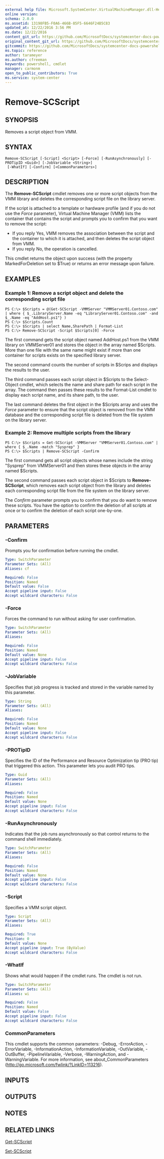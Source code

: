 ```yaml
---
external help file: Microsoft.SystemCenter.VirtualMachineManager.dll-Help.xml
online version: 
schema: 2.0.0
ms.assetid: 13198FB5-F0A6-466B-85F5-6646F24B5C83
updated_at: 12/22/2016 3:56 PM
ms.date: 12/22/2016
content_git_url: https://github.com/MicrosoftDocs/systemcenter-docs-powershell/blob/live/systemcenter-cmdlets/SystemCenter2016/VirtualMachineManager/vlatest/Remove-SCScript.md
original_content_git_url: https://github.com/MicrosoftDocs/systemcenter-docs-powershell/blob/live/systemcenter-cmdlets/SystemCenter2016/VirtualMachineManager/vlatest/Remove-SCScript.md
gitcommit: https://github.com/MicrosoftDocs/systemcenter-docs-powershell/blob/96e5647587661652225fbdd2c797cd4d59d542bc/systemcenter-cmdlets/SystemCenter2016/VirtualMachineManager/vlatest/Remove-SCScript.md
ms.topic: reference
author: tarameyer
ms.author: cfreeman
keywords: powershell, cmdlet
manager: carmonm
open_to_public_contributors: True
ms.service: system-center
---
```


# Remove-SCScript

## SYNOPSIS
Removes a script object from VMM.

## SYNTAX

```
Remove-SCScript [-Script] <Script> [-Force] [-RunAsynchronously] [-PROTipID <Guid>] [-JobVariable <String>]
 [-WhatIf] [-Confirm] [<CommonParameters>]
```

## DESCRIPTION
The **Remove-SCScript** cmdlet removes one or more script objects from the VMM library and deletes the corresponding script file on the library server.

If the script is attached to a template or hardware profile (and if you do not use the *Force* parameter), Virtual Machine Manager (VMM) lists the container that contains the script and prompts you to confirm that you want to remove the script:

- If you reply Yes, VMM removes the association between the script and the container to which it is attached, and then deletes the script object from VMM.
- If you reply No, the operation is cancelled.

This cmdlet returns the object upon success (with the property MarkedForDeletion set to $True) or returns an error message upon failure.

## EXAMPLES

### Example 1: Remove a script object and delete the corresponding script file
```
PS C:\> $Scripts = @(Get-SCScript -VMMServer "VMMServer01.Contoso.com" | where { $_.LibraryServer.Name -eq "LibraryServer01.Contoso.com" -and $_.Name -eq "AddHost.ps1"} )
PS C:\> $Scripts.Count
PS C:\> $Scripts | select Name,SharePath | Format-List
PS C:\> Remove-SCScript -Script $Scripts[0] -Force
```

The first command gets the script object named AddHost.ps1 from the VMM library on VMMServer01 and stores the object in the array named $Scripts.
More than one file with the same name might exist if more than one container for scripts exists on the specified library server.

The second command counts the number of scripts in $Scrips and displays the results to the user.

The third command passes each script object in $Scripts to the Select-Object cmdlet, which selects the name and share path for each script in the array.
The command then passes these results to the Format-List cmdlet to display each script name, and its share path, to the user.

The last command deletes the first object in the $Scripts array and uses the *Force* parameter to ensure that the script object is removed from the VMM database and the corresponding script file is deleted from the file system on the library server.

### Example 2: Remove multiple scripts from the library
```
PS C:\> $Scripts = Get-SCScript -VMMServer "VMMServer01.Contoso.com" | where { $_.Name -match "Sysprep" }
PS C:\> $Scripts | Remove-SCScript -Confirm
```

The first command gets all script objects whose names include the string "Sysprep" from VMMServer01 and then stores these objects in the array named $Scripts.

The second command passes each script object in $Scripts to **Remove-SCScript**, which removes each script object from the library and deletes each corresponding script file from the file system on the library server.

The *Confirm* parameter prompts you to confirm that you do want to remove these scripts.
You have the option to confirm the deletion of all scripts at once or to confirm the deletion of each script one-by-one.

## PARAMETERS

### -Confirm
Prompts you for confirmation before running the cmdlet.

```yaml
Type: SwitchParameter
Parameter Sets: (All)
Aliases: cf

Required: False
Position: Named
Default value: False
Accept pipeline input: False
Accept wildcard characters: False
```

### -Force
Forces the command to run without asking for user confirmation.

```yaml
Type: SwitchParameter
Parameter Sets: (All)
Aliases: 

Required: False
Position: Named
Default value: None
Accept pipeline input: False
Accept wildcard characters: False
```

### -JobVariable
Specifies that job progress is tracked and stored in the variable named by this parameter.

```yaml
Type: String
Parameter Sets: (All)
Aliases: 

Required: False
Position: Named
Default value: None
Accept pipeline input: False
Accept wildcard characters: False
```

### -PROTipID
Specifies the ID of the Performance and Resource Optimization tip (PRO tip) that triggered this action.
This parameter lets you audit PRO tips.

```yaml
Type: Guid
Parameter Sets: (All)
Aliases: 

Required: False
Position: Named
Default value: None
Accept pipeline input: False
Accept wildcard characters: False
```

### -RunAsynchronously
Indicates that the job runs asynchronously so that control returns to the command shell immediately.

```yaml
Type: SwitchParameter
Parameter Sets: (All)
Aliases: 

Required: False
Position: Named
Default value: None
Accept pipeline input: False
Accept wildcard characters: False
```

### -Script
Specifies a VMM script object.

```yaml
Type: Script
Parameter Sets: (All)
Aliases: 

Required: True
Position: 0
Default value: None
Accept pipeline input: True (ByValue)
Accept wildcard characters: False
```

### -WhatIf
Shows what would happen if the cmdlet runs.
The cmdlet is not run.

```yaml
Type: SwitchParameter
Parameter Sets: (All)
Aliases: wi

Required: False
Position: Named
Default value: False
Accept pipeline input: False
Accept wildcard characters: False
```

### CommonParameters
This cmdlet supports the common parameters: -Debug, -ErrorAction, -ErrorVariable, -InformationAction, -InformationVariable, -OutVariable, -OutBuffer, -PipelineVariable, -Verbose, -WarningAction, and -WarningVariable. For more information, see about_CommonParameters (http://go.microsoft.com/fwlink/?LinkID=113216).

## INPUTS

## OUTPUTS

## NOTES

## RELATED LINKS

[Get-SCScript](xref:SystemCenter2016/VirtualMachineManager/vlatest/Get-SCScript.md)

[Set-SCScript](xref:SystemCenter2016/VirtualMachineManager/vlatest/Set-SCScript.md)


